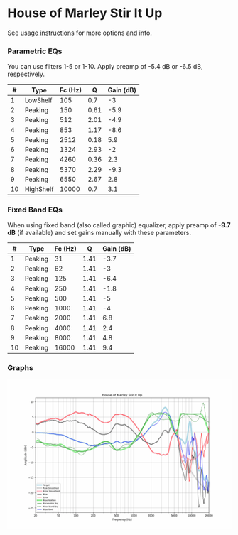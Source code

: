 # House of Marley Stir It Up
See [usage instructions](https://github.com/jaakkopasanen/AutoEq#usage) for more options and info.

### Parametric EQs
You can use filters 1-5 or 1-10. Apply preamp of -5.4 dB or -6.5 dB, respectively.

|   # | Type      |   Fc (Hz) |    Q |   Gain (dB) |
|-----|-----------|-----------|------|-------------|
|   1 | LowShelf  |       105 | 0.7  |        -3   |
|   2 | Peaking   |       150 | 0.61 |        -5.9 |
|   3 | Peaking   |       512 | 2.01 |        -4.9 |
|   4 | Peaking   |       853 | 1.17 |        -8.6 |
|   5 | Peaking   |      2512 | 0.18 |         5.9 |
|   6 | Peaking   |      1324 | 2.93 |        -2   |
|   7 | Peaking   |      4260 | 0.36 |         2.3 |
|   8 | Peaking   |      5370 | 2.29 |        -9.3 |
|   9 | Peaking   |      6550 | 2.67 |         2.8 |
|  10 | HighShelf |     10000 | 0.7  |         3.1 |

### Fixed Band EQs
When using fixed band (also called graphic) equalizer, apply preamp of **-9.7 dB** (if available) and set gains manually with these parameters.

|   # | Type    |   Fc (Hz) |    Q |   Gain (dB) |
|-----|---------|-----------|------|-------------|
|   1 | Peaking |        31 | 1.41 |        -3.7 |
|   2 | Peaking |        62 | 1.41 |        -3   |
|   3 | Peaking |       125 | 1.41 |        -6.4 |
|   4 | Peaking |       250 | 1.41 |        -1.8 |
|   5 | Peaking |       500 | 1.41 |        -5   |
|   6 | Peaking |      1000 | 1.41 |        -4   |
|   7 | Peaking |      2000 | 1.41 |         6.8 |
|   8 | Peaking |      4000 | 1.41 |         2.4 |
|   9 | Peaking |      8000 | 1.41 |         4.8 |
|  10 | Peaking |     16000 | 1.41 |         9.4 |

### Graphs
![](./House%20of%20Marley%20Stir%20It%20Up.png)
